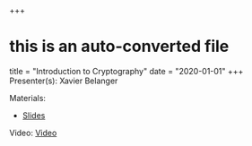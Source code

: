 +++
# this is an auto-converted file
title = "Introduction to Cryptography"
date = "2020-01-01"
+++
Presenter(s): Xavier Belanger

Materials:
* [Slides](/presentation_materials/Introduction_to_Cryptography--2020-01-01/crypto.xavier.pdf)

Video: [Video](https://www.youtube.com/watch?v=pKL3Gompl2w)
